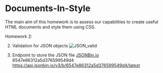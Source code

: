 # Documents-In-Style
The main aim of this homework is to assess our capabilities to create useful HTML documents and style them using CSS.

Homework 2:

2. Validation for JSON objects
![JSON_valid](https://github.com/Shaluuba/Documents-In-Style/assets/116260316/a09779ae-9e83-4b47-b1a9-6c48de4556e2)

  
3. Endpoint to store the JSON file
[JSONBin.io](https://jsonbin.io/)
6547e86312a5d376599549d4
https://api.jsonbin.io/v3/b/6547e86312a5d376599549d4/latest
